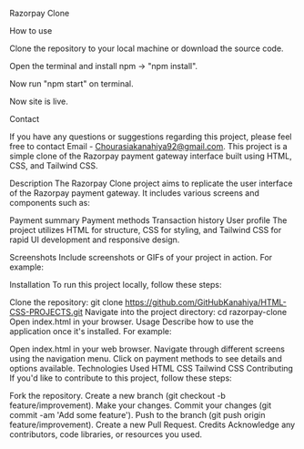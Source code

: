 
Razorpay Clone

How to use

Clone the repository to your local machine or download the source code.

Open the terminal and install npm -> "npm install".

Now run "npm start" on terminal.

Now site is live.

Contact

If you have any questions or suggestions regarding this project, please feel free to contact Email - Chourasiakanahiya92@gmail.com.
This project is a simple clone of the Razorpay payment gateway interface built using HTML, CSS, and Tailwind CSS.

Description
The Razorpay Clone project aims to replicate the user interface of the Razorpay payment gateway. It includes various screens and components such as:

Payment summary
Payment methods
Transaction history
User profile
The project utilizes HTML for structure, CSS for styling, and Tailwind CSS for rapid UI development and responsive design.

Screenshots
Include screenshots or GIFs of your project in action. For example:


Installation
To run this project locally, follow these steps:

Clone the repository: git clone https://github.com/GitHubKanahiya/HTML-CSS-PROJECTS.git
Navigate into the project directory: cd razorpay-clone
Open index.html in your browser.
Usage
Describe how to use the application once it's installed. For example:

Open index.html in your web browser.
Navigate through different screens using the navigation menu.
Click on payment methods to see details and options available.
Technologies Used
HTML
CSS
Tailwind CSS
Contributing
If you'd like to contribute to this project, follow these steps:

Fork the repository.
Create a new branch (git checkout -b feature/improvement).
Make your changes.
Commit your changes (git commit -am 'Add some feature').
Push to the branch (git push origin feature/improvement).
Create a new Pull Request.
Credits
Acknowledge any contributors, code libraries, or resources you used.

